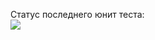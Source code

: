 Статус последнего юнит теста:<br>
<img src="https://github.com/egabcd/dev0303/workflows/CI-Dictionary-unit-test/badge.svg?branch=main"></br>
